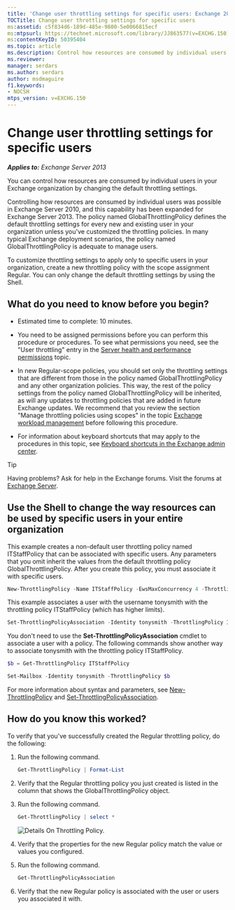 ```yaml
---
title: 'Change user throttling settings for specific users: Exchange 2013 Help'
TOCTitle: Change user throttling settings for specific users
ms:assetid: c5f834d6-189d-485e-9800-5e0066815ecf
ms:mtpsurl: https://technet.microsoft.com/library/JJ863577(v=EXCHG.150)
ms:contentKeyID: 50395404
ms.topic: article
ms.description: Control how resources are consumed by individual users in your Exchange organization by changing the default throttling settings.
ms.reviewer: 
manager: serdars
ms.author: serdars
author: msdmaguire
f1.keywords:
- NOCSH
mtps_version: v=EXCHG.150
---
```


# Change user throttling settings for specific users

_**Applies to:** Exchange Server 2013_

You can control how resources are consumed by individual users in your Exchange organization by changing the default throttling settings.

Controlling how resources are consumed by individual users was possible in Exchange Server 2010, and this capability has been expanded for Exchange Server 2013. The policy named GlobalThrottlingPolicy defines the default throttling settings for every new and existing user in your organization unless you've customized the throttling policies. In many typical Exchange deployment scenarios, the policy named GlobalThrottlingPolicy is adequate to manage users.

To customize throttling settings to apply only to specific users in your organization, create a new throttling policy with the scope assignment Regular. You can only change the default throttling settings by using the Shell.

## What do you need to know before you begin?

- Estimated time to complete: 10 minutes.

- You need to be assigned permissions before you can perform this procedure or procedures. To see what permissions you need, see the "User throttling" entry in the [Server health and performance permissions](server-health-and-performance-permissions-exchange-2013-help.md) topic.

- In new Regular-scope policies, you should set only the throttling settings that are different from those in the policy named GlobalThrottlingPolicy and any other organization policies. This way, the rest of the policy settings from the policy named GlobalThrottlingPolicy will be inherited, as will any updates to throttling policies that are added in future Exchange updates. We recommend that you review the section "Manage throttling policies using scopes" in the topic [Exchange workload management](exchange-workload-management-exchange-2013-help.md) before following this procedure.

- For information about keyboard shortcuts that may apply to the procedures in this topic, see [Keyboard shortcuts in the Exchange admin center](keyboard-shortcuts-in-the-exchange-admin-center-2013-help.md).

> [!TIP]
> Having problems? Ask for help in the Exchange forums. Visit the forums at [Exchange Server](https://social.technet.microsoft.com/forums/office/home?category=exchangeserver).

## Use the Shell to change the way resources can be used by specific users in your entire organization

This example creates a non-default user throttling policy named ITStaffPolicy that can be associated with specific users. Any parameters that you omit inherit the values from the default throttling policy GlobalThrottlingPolicy. After you create this policy, you must associate it with specific users.

```powershell
New-ThrottlingPolicy -Name ITStaffPolicy -EwsMaxConcurrency 4 -ThrottlingPolicyScope Regular
```

This example associates a user with the username tonysmith with the throttling policy ITStaffPolicy (which has higher limits).

```powershell
Set-ThrottlingPolicyAssociation -Identity tonysmith -ThrottlingPolicy ITStaffPolicy
```

You don't need to use the **Set-ThrottlingPolicyAssociation** cmdlet to associate a user with a policy. The following commands show another way to associate tonysmith with the throttling policy ITStaffPolicy.

```powershell
$b = Get-ThrottlingPolicy ITStaffPolicy
```

```powershell
Set-Mailbox -Identity tonysmith -ThrottlingPolicy $b
```

For more information about syntax and parameters, see [New-ThrottlingPolicy](/powershell/module/exchange/New-ThrottlingPolicy) and [Set-ThrottlingPolicyAssociation](/powershell/module/exchange/Set-ThrottlingPolicyAssociation).

## How do you know this worked?

To verify that you've successfully created the Regular throttling policy, do the following:

1. Run the following command.

   ```powershell
   Get-ThrottlingPolicy | Format-List
   ```

2. Verify that the Regular throttling policy you just created is listed in the column that shows the GlobalThrottlingPolicy object.

3. Run the following command.

   ```powershell
   Get-ThrottlingPolicy | select *
   ```

   ![Details On Throttling Policy.](images/DetailsOnThrottlingPolicy.png)

4. Verify that the properties for the new Regular policy match the value or values you configured.

5. Run the following command.

   ```powershell
   Get-ThrottlingPolicyAssociation
   ```

6. Verify that the new Regular policy is associated with the user or users you associated it with.